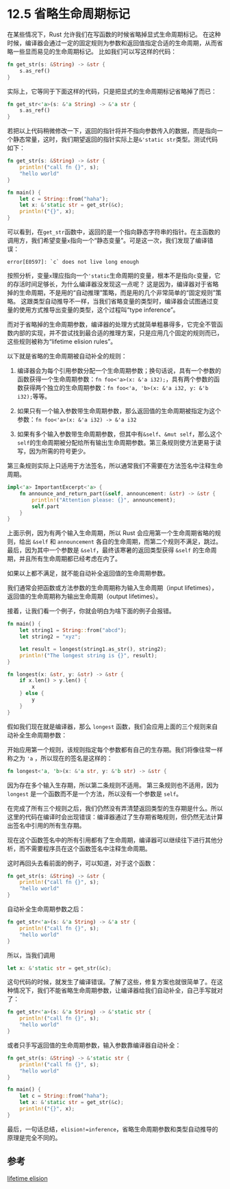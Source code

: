# 12.5 省略生命周期标记

在某些情况下，Rust 允许我们在写函数的时候省略掉显式生命周期标记。
在这种时候，编译器会通过一定的固定规则为参数和返回值指定合适的生命周期，从而省略一些显而易见的生命周期标记。
比如我们可以写这样的代码：

```rust
fn get_str(s: &String) -> &str {
    s.as_ref()
}
```

实际上，它等同于下面这样的代码，只是把显式的生命周期标记省略掉了而已：

```rust
fn get_str<'a>(s: &'a String) -> &'a str {
    s.as_ref()
}
```

若把以上代码稍微修改一下，返回的指针将并不指向参数传入的数据，而是指向一个静态常量，这时，我们期望返回的指针实际上是`&'static str`类型。测试代码如下：

```rust
fn get_str(s: &String) -> &str {
    println!("call fn {}", s);
    "hello world"
}

fn main() {
    let c = String::from("haha");
    let x: &'static str = get_str(&c);
    println!("{}", x);
}
```

可以看到，在`get_str`函数中，返回的是一个指向静态字符串的指针。在主函数的调用方，我们希望变量`x`指向一个“静态变量”。可是这一次，我们发现了编译错误：

```
error[E0597]: `c` does not live long enough
```

按照分析，变量`x`理应指向一个`'static`生命周期的变量，根本不是指向`c`变量，它的存活时间足够长，为什么编译器没发现这一点呢？
这是因为，编译器对于省略掉的生命周期，不是用的“自动推理”策略，而是用的几个非常简单的“固定规则”策略。
这跟类型自动推导不一样，当我们省略变量的类型时，编译器会试图通过变量的使用方式推导出变量的类型，这个过程叫“type inference”。

而对于省略掉的生命周期参数，编译器的处理方式就简单粗暴得多，它完全不管函数内部的实现，并不尝试找到最合适的推理方案，只是应用几个固定的规则而已，
这些规则被称为“lifetime elision rules”。

以下就是省略的生命周期被自动补全的规则：

1. 编译器会为每个引用参数分配一个生命周期参数；换句话说，具有一个参数的函数获得一个生命周期参数：`fn foo<'a>(x: &'a i32);`，具有两个参数的函数获得两个独立的生命周期参数：`fn foo<'a, 'b>(x: &'a i32, y: &'b i32);`等等。

2. 如果只有一个输入参数带生命周期参数，那么返回值的生命周期被指定为这个参数：`fn foo<'a>(x: &'a i32) -> &'a i32`

3. 如果有多个输入参数带生命周期参数，但其中有`&self`、`&mut self`，那么这个`self`的生命周期被分配给所有输出生命周期参数。第三条规则使方法更易于读写，因为所需的符号更少。

第三条规则实际上只适用于方法签名，所以通常我们不需要在方法签名中注释生命周期。

```rust
impl<'a> ImportantExcerpt<'a> {
    fn announce_and_return_part(&self, announcement: &str) -> &str {
        println!("Attention please: {}", announcement);
        self.part
    }
}
```

上面示例，因为有两个输入生命周期，所以 Rust 会应用第一个生命周期省略的规则，给出 `&self` 和 `announcement` 各自的生命周期，而第二个规则不满足，跳过。最后，因为其中一个参数是 `&self`，最终该寒暑的返回类型获得 `&self` 的生命周期，并且所有生命周期都已经考虑在内了。

如果以上都不满足，就不能自动补全返回值的生命周期参数。

我们通常会把函数或方法参数的生命周期称为输入生命周期（input lifetimes），返回值的生命周期称为输出生命周期（output lifetimes）。

接着，让我们看一个例子，你就会明白为啥下面的例子会报错。

```rust
fn main() {
    let string1 = String::from("abcd");
    let string2 = "xyz";

    let result = longest(string1.as_str(), string2);
    println!("The longest string is {}", result);
}

fn longest(x: &str, y: &str) -> &str {
    if x.len() > y.len() {
        x
    } else {
        y
    }
}
```

假如我们现在就是编译器，那么 `longest` 函数，我们会应用上面的三个规则来自动补全生命周期参数：

开始应用第一个规则，该规则指定每个参数都有自己的生存期。我们将像往常一样称之为 `'a` ，所以现在的签名是这样的：

```rust
fn longest<'a, 'b>(x: &'a str, y: &'b str) -> &str {
```

因为存在多个输入生存期，所以第二条规则不适用。
第三条规则也不适用，因为 `longest` 是一个函数而不是一个方法，所以没有一个参数是 `self`。

在完成了所有三个规则之后，我们仍然没有弄清楚返回类型的生存期是什么。所以这里的代码在编译时会出现错误：编译器通过了生存期省略规则，但仍然无法计算出签名中引用的所有生存期。


现在这个函数签名中的所有引用都有了生命周期，编译器可以继续往下进行其他分析，而不需要程序员在这个函数签名中注释生命周期。

这时再回头去看前面的例子，可以知道，对于这个函数：

```rust
fn get_str(s: &String) -> &str {
    println!("call fn {}", s);
    "hello world"
}
```

自动补全生命周期参数之后：

```rust
fn get_str<'a>(s: &'a String) -> &'a str {
    println!("call fn {}", s);
    "hello world"
}
```

所以，当我们调用

```rust
let x: &'static str = get_str(&c);
```

这句代码的时候，就发生了编译错误。了解了这些，修复方案也就很简单了。在这种情况下，我们不能省略生命周期参数，让编译器给我们自动补全，自己手写就对了：

```rust
fn get_str<'a>(s: &'a String) -> &'static str {
    println!("call fn {}", s);
    "hello world"
}
```

或者只手写返回值的生命周期参数，输入参数靠编译器自动补全：

```rust
fn get_str(s: &String) -> &'static str {
    println!("call fn {}", s);
    "hello world"
}

fn main() {
    let c = String::from("haha");
    let x: &'static str = get_str(&c);
    println!("{}", x);
}
```

最后，一句话总结，`elision!=inference`，省略生命周期参数和类型自动推导的原理是完全不同的。


## 参考
[lifetime elision](https://doc.rust-lang.org/book/ch10-03-lifetime-syntax.html#lifetime-elision)
